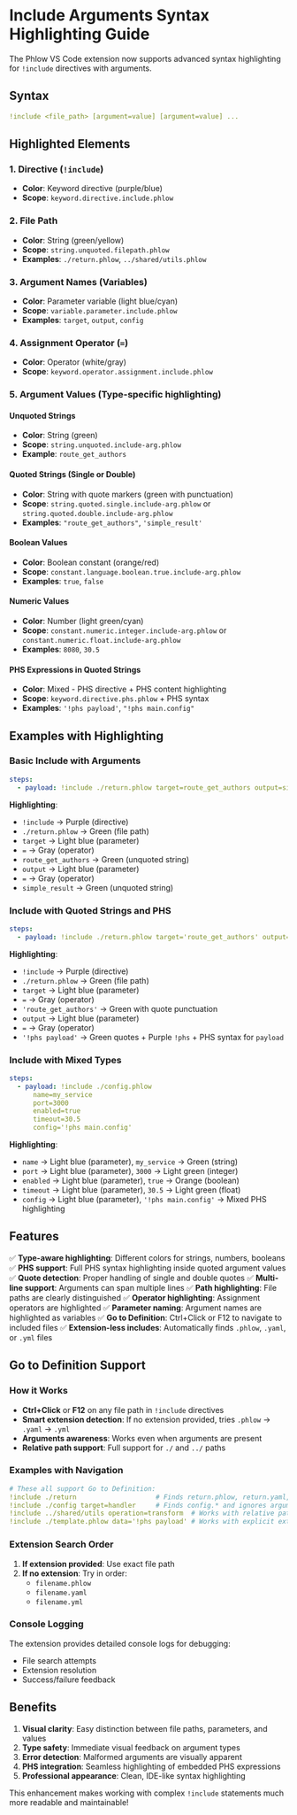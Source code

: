 # Include Arguments Syntax Highlighting Guide

The Phlow VS Code extension now supports advanced syntax highlighting for `!include` directives with arguments.

## Syntax

```yaml
!include <file_path> [argument=value] [argument=value] ...
```

## Highlighted Elements

### 1. **Directive** (`!include`)
- **Color**: Keyword directive (purple/blue)
- **Scope**: `keyword.directive.include.phlow`

### 2. **File Path**
- **Color**: String (green/yellow)
- **Scope**: `string.unquoted.filepath.phlow`
- **Examples**: `./return.phlow`, `../shared/utils.phlow`

### 3. **Argument Names** (Variables)
- **Color**: Parameter variable (light blue/cyan)
- **Scope**: `variable.parameter.include.phlow`
- **Examples**: `target`, `output`, `config`

### 4. **Assignment Operator** (`=`)
- **Color**: Operator (white/gray)
- **Scope**: `keyword.operator.assignment.include.phlow`

### 5. **Argument Values** (Type-specific highlighting)

#### Unquoted Strings
- **Color**: String (green)
- **Scope**: `string.unquoted.include-arg.phlow`
- **Example**: `route_get_authors`

#### Quoted Strings (Single or Double)
- **Color**: String with quote markers (green with punctuation)
- **Scope**: `string.quoted.single.include-arg.phlow` or `string.quoted.double.include-arg.phlow`
- **Examples**: `"route_get_authors"`, `'simple_result'`

#### Boolean Values
- **Color**: Boolean constant (orange/red)
- **Scope**: `constant.language.boolean.true.include-arg.phlow`
- **Examples**: `true`, `false`

#### Numeric Values
- **Color**: Number (light green/cyan)
- **Scope**: `constant.numeric.integer.include-arg.phlow` or `constant.numeric.float.include-arg.phlow`
- **Examples**: `8080`, `30.5`

#### PHS Expressions in Quoted Strings
- **Color**: Mixed - PHS directive + PHS content highlighting
- **Scope**: `keyword.directive.phs.phlow` + PHS syntax
- **Examples**: `'!phs payload'`, `"!phs main.config"`

## Examples with Highlighting

### Basic Include with Arguments
```yaml
steps:
  - payload: !include ./return.phlow target=route_get_authors output=simple_result
```

**Highlighting**:
- `!include` → Purple (directive)
- `./return.phlow` → Green (file path)
- `target` → Light blue (parameter)
- `=` → Gray (operator)
- `route_get_authors` → Green (unquoted string)
- `output` → Light blue (parameter)
- `=` → Gray (operator)
- `simple_result` → Green (unquoted string)

### Include with Quoted Strings and PHS
```yaml
steps:
  - payload: !include ./return.phlow target='route_get_authors' output='!phs payload'
```

**Highlighting**:
- `!include` → Purple (directive)
- `./return.phlow` → Green (file path)
- `target` → Light blue (parameter)
- `=` → Gray (operator)
- `'route_get_authors'` → Green with quote punctuation
- `output` → Light blue (parameter)
- `=` → Gray (operator)
- `'!phs payload'` → Green quotes + Purple `!phs` + PHS syntax for `payload`

### Include with Mixed Types
```yaml
steps:
  - payload: !include ./config.phlow 
      name=my_service 
      port=3000 
      enabled=true 
      timeout=30.5
      config='!phs main.config'
```

**Highlighting**:
- `name` → Light blue (parameter), `my_service` → Green (string)
- `port` → Light blue (parameter), `3000` → Light green (integer)
- `enabled` → Light blue (parameter), `true` → Orange (boolean)
- `timeout` → Light blue (parameter), `30.5` → Light green (float)
- `config` → Light blue (parameter), `'!phs main.config'` → Mixed PHS highlighting

## Features

✅ **Type-aware highlighting**: Different colors for strings, numbers, booleans
✅ **PHS support**: Full PHS syntax highlighting inside quoted argument values  
✅ **Quote detection**: Proper handling of single and double quotes
✅ **Multi-line support**: Arguments can span multiple lines
✅ **Path highlighting**: File paths are clearly distinguished
✅ **Operator highlighting**: Assignment operators are highlighted
✅ **Parameter naming**: Argument names are highlighted as variables
✅ **Go to Definition**: Ctrl+Click or F12 to navigate to included files
✅ **Extension-less includes**: Automatically finds `.phlow`, `.yaml`, or `.yml` files

## Go to Definition Support

### How it Works
- **Ctrl+Click** or **F12** on any file path in `!include` directives
- **Smart extension detection**: If no extension provided, tries `.phlow` → `.yaml` → `.yml`
- **Arguments awareness**: Works even when arguments are present
- **Relative path support**: Full support for `./` and `../` paths

### Examples with Navigation

```yaml
# These all support Go to Definition:
!include ./return                    # Finds return.phlow, return.yaml, or return.yml
!include ./config target=handler     # Finds config.* and ignores arguments
!include ../shared/utils operation=transform  # Works with relative paths
!include ./template.phlow data='!phs payload' # Works with explicit extensions
```

### Extension Search Order
1. **If extension provided**: Use exact file path
2. **If no extension**: Try in order:
   - `filename.phlow`
   - `filename.yaml` 
   - `filename.yml`

### Console Logging
The extension provides detailed console logs for debugging:
- File search attempts
- Extension resolution
- Success/failure feedback

## Benefits

1. **Visual clarity**: Easy distinction between file paths, parameters, and values
2. **Type safety**: Immediate visual feedback on argument types
3. **Error detection**: Malformed arguments are visually apparent
4. **PHS integration**: Seamless highlighting of embedded PHS expressions
5. **Professional appearance**: Clean, IDE-like syntax highlighting

This enhancement makes working with complex `!include` statements much more readable and maintainable!
